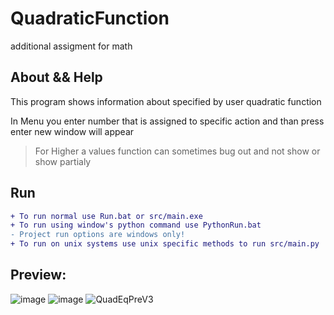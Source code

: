 # QuadraticFunction
additional assigment for math

About && Help
---
This program shows information about specified by user quadratic function  

In Menu you enter number that is assigned to specific action and than press enter new window will appear
> For Higher a values function can sometimes bug out and not show or show partialy

Run
---
```diff
+ To run normal use Run.bat or src/main.exe
+ To run using window's python command use PythonRun.bat
- Project run options are windows only!
+ To run on unix systems use unix specific methods to run src/main.py
```


Preview:
---
![image](https://user-images.githubusercontent.com/91374689/204133747-042b47ec-5168-41d3-8528-d5688b786c72.png)
![image](https://user-images.githubusercontent.com/91374689/204135654-6016f8bb-800e-4472-abdd-98e83912fc74.png)
![QuadEqPreV3](https://user-images.githubusercontent.com/91374689/204142352-ea7637f8-c8a5-4081-9595-8308891f308a.png)

